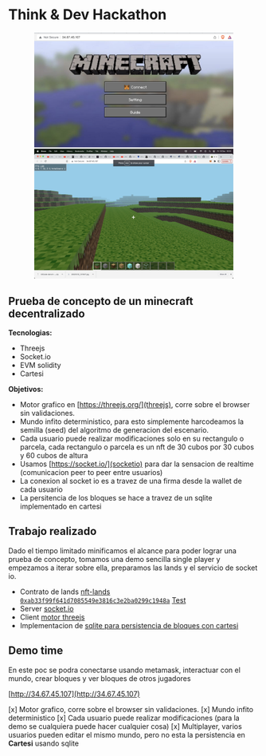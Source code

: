 # Think & Dev Hackathon
<center>
 <img src="/Screenshot%202022-12-16%20at%2016.19.22.png" alt="Screenshot #1" style="width:400px;"/>
 <img src="/Screenshot%202022-12-16%20at%2016.20.01.png" alt="Screenshot #2" style="width:400px;"/>
</center>


## Prueba de concepto de un minecraft decentralizado

**Tecnologias:**
- Threejs
- Socket.io
- EVM solidity
- Cartesi

**Objetivos:**
- Motor grafico en [https://threejs.org/](threejs), corre sobre el browser sin validaciones.
- Mundo infito deterministico, para esto simplemente harcodeamos la semilla (seed) del algoritmo de generacion del escenario.
- Cada usuario puede realizar modificaciones solo en su rectangulo o parcela, cada rectangulo o parcela es un nft de 30 cubos por 30 cubos y 60
 cubos de altura
- Usamos [https://socket.io/](socketio) para dar la sensacion de realtime (comunicacion peer to peer entre usuarios)
- La conexion al socket io es a travez de una firma desde la wallet de cada usuario
- La persitencia de los bloques se hace a travez de un sqlite implementado en cartesi

## Trabajo realizado

Dado el tiempo limitado minificamos el alcance para poder lograr una prueba de concepto, tomamos una demo sencilla single player y empezamos a iterar sobre ella, preparamos las lands y el servicio de socket io.

- Contrato de lands [nft-lands](https://github.com/nicobevilacqua/think-dev/tree/master/nft-lands) [`0xab33f99f641d7085549e3816c3e2ba0299c1948a`](https://goerli.etherscan.io/address/0xab33f99f641d7085549e3816c3e2ba0299c1948a#code) [Test](https://github.com/nicobevilacqua/think-dev/blob/master/nft-lands/test/Lands.t.sol#L7)
- Server [socket.io](https://github.com/nicobevilacqua/think-dev/blob/master/server/index.js)
- Client [motor threejs](https://github.com/nicobevilacqua/think-dev/tree/master/client/src)
- Implementacion de [sqlite para persistencia de bloques con cartesi](https://github.com/nicobevilacqua/think-dev/tree/master/sqlite)

## Demo time
En este poc se podra conectarse usando metamask, interactuar con el mundo, crear bloques y ver bloques de otros jugadores

[http://34.67.45.107](http://34.67.45.107)

[x] Motor grafico, corre sobre el browser sin validaciones.
[x] Mundo infito deterministico
[x] Cada usuario puede realizar modificaciones (para la demo se cualquiera puede hacer cualquier cosa)
[x] Multiplayer, varios usuarios pueden editar el mismo mundo, pero no esta la persistencia en **Cartesi** usando sqlite

